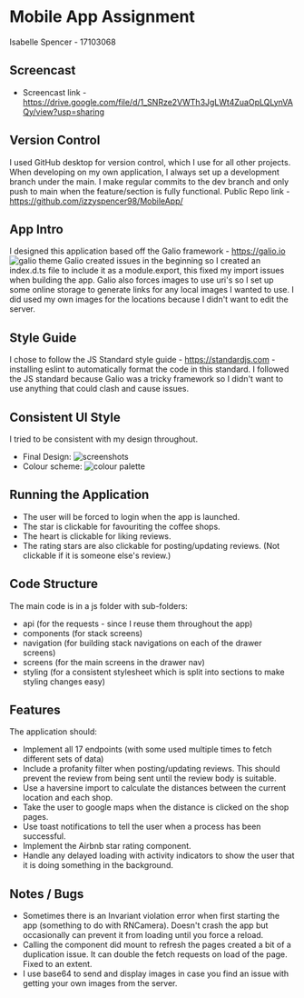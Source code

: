 # Mobile App Assignment
Isabelle Spencer - 17103068

## Screencast
- Screencast link - https://drive.google.com/file/d/1_SNRze2VWTh3JgLWt4ZuaOpLQLynVAQy/view?usp=sharing

## Version Control
I used GitHub desktop for version control, which I use for all other projects. When developing on my own application, I always set up a development branch under the main. I make regular commits to the dev branch and only push to main when the feature/section is fully functional.
Public Repo link - https://github.com/izzyspencer98/MobileApp/

## App Intro
I designed this application based off the Galio framework - https://galio.io
![galio theme](https://res.cloudinary.com/dk4rjadwm/image/upload/v1614361879/MobileApp/Opera_Snapshot_2021-02-26_174731_galio.io_r9yvdh.png)
Galio created issues in the beginning so I created an index.d.ts file to include it as a module.export, this fixed my import issues when building the app.
Galio also forces images to use uri's so I set up some online storage to generate links for any local images I wanted to use. I did used my own images for the locations because I didn't want to edit the server.

## Style Guide
I chose to follow the JS Standard style guide - https://standardjs.com - installing eslint to automatically format the code in this standard.
I followed the JS standard because Galio was a tricky framework so I didn't want to use anything that could clash and cause issues.

## Consistent UI Style
I tried to be consistent with my design throughout.
- Final Design:
![screenshots](https://res.cloudinary.com/dk4rjadwm/image/upload/v1614601583/MobileApp/design_xjr01r.png)
- Colour scheme:
![colour palette](https://res.cloudinary.com/dk4rjadwm/image/upload/v1614361874/MobileApp/Opera_Snapshot_2021-02-26_174646_coolors.co_ucuhmk.png)

## Running the Application
- The user will be forced to login when the app is launched.
- The star is clickable for favouriting the coffee shops.
- The heart is clickable for liking reviews.
- The rating stars are also clickable for posting/updating reviews. (Not clickable if it is someone else's review.)

## Code Structure
The main code is in a js folder with sub-folders:
- api (for the requests - since I reuse them throughout the app)
- components (for stack screens)
- navigation (for building stack navigations on each of the drawer screens)
- screens (for the main screens in the drawer nav)
- styling (for a consistent stylesheet which is split into sections to make styling changes easy)

## Features
The application should:
- Implement all 17 endpoints (with some used multiple times to fetch different sets of data)
- Include a profanity filter when posting/updating reviews. This should prevent the review from being sent until the review body is suitable.
- Use a haversine import to calculate the distances between the current location and each shop.
- Take the user to google maps when the distance is clicked on the shop pages.
- Use toast notifications to tell the user when a process has been successful.
- Implement the Airbnb star rating component.
- Handle any delayed loading with activity indicators to show the user that it is doing something in the background.


## Notes / Bugs
- Sometimes there is an Invariant violation error when first starting the app (something to do with RNCamera). Doesn't crash the app but occasionally can prevent it from loading until you force a reload.
- Calling the component did mount to refresh the pages created a bit of a duplication issue. It can double the fetch requests on load of the page. Fixed to an extent.
- I use base64 to send and display images in case you find an issue with getting your own images from the server.
